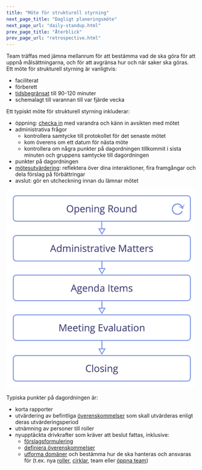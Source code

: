```yaml
---
title: "Möte för strukturell styrning"
next_page_title: "Dagligt planeringsmöte"
next_page_url: "daily-standup.html"
prev_page_title: "Återblick"
prev_page_url: "retrospective.html"
---
```



<div class="card summary"><div class="card-body">Team träffas med jämna mellanrum för att bestämma vad de ska göra för att uppnå målsättningarna, och för att avgränsa hur och när saker ska göras.
</div></div>
Ett möte för strukturell styrning är vanligtvis:

-   faciliterat
-   förberett
-   [tidsbegränsat](timebox-activities.html) till 90-120 minuter
-   schemalagt till varannan till var fjärde vecka

Ett typiskt möte för strukturell styrning inkluderar:

-   öppning: [checka in](check-in.html) med varandra och känn in avsikten med mötet
-   administrativa frågor
    -   kontrollera samtycke till protokollet för det senaste mötet
    -   kom överens om ett datum för nästa möte
    -   kontrollera om några punkter på dagordningen tillkommit i sista minuten och gruppens samtycke till dagordningen
-   punkter på dagordningen
-   [mötesutvärdering](evaluate-meetings.html): reflektera över dina interaktioner, fira framgångar och dela förslag på förbättringar
-   avslut: gör en utcheckning innan du lämnar mötet

![Stegen i ett möte för strukturell styrning](img/meetings/governance-meeting.png)

Typiska punkter på dagordningen är:

-   korta rapporter
-   utvärdering av befintliga <a href="glossary.html#entry-agreement" class="glossary-tooltip" data-toggle="tooltip" title="Överenskommelse: En överenskommen inriktning, process, förhållningssätt eller policy som skapats för att vägleda värdeflödet.">överenskommelser</a> som skall utvärderas enligt deras utvärderingsperiod
-   utnämning av personer till roller
-   nyupptäckta drivkrafter som kräver att beslut fattas, inklusive:
    -   [förslagsformulering](co-create-proposals.html)
    -   [definiera överenskommelser](consent-decision-making.html)
    -   [utforma domäner](clarify-and-develop-domains.html) och bestämma hur de ska hanteras och ansvaras för (t.ex. nya [roller](role.html), [cirklar](circle.html), team eller [öppna team](open-team.html))



